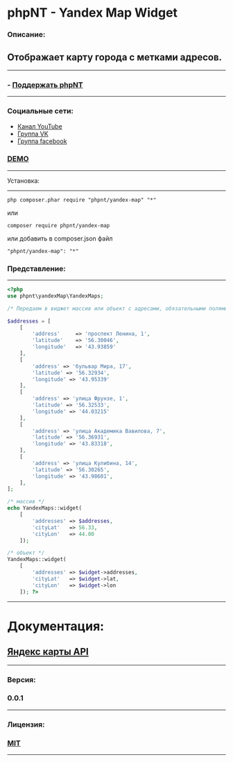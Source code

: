 phpNT - Yandex Map Widget
================================

### Описание:
## Отображает карту города с метками адресов.

------------
### - [Поддержать phpNT](http://phpnt.com/donate/index) 
------------

### Социальные сети:
 - [Канал YouTube](https://www.youtube.com/c/phpnt)
 - [Группа VK](https://vk.com/phpnt)
 - [Группа facebook](https://www.facebook.com/Phpnt-595851240515413/)

### [DEMO](http://phpnt.com/widget/yandex-map)

------------

Установка:

------------

```
php composer.phar require "phpnt/yandex-map" "*"
```
или

```
composer require phpnt/yandex-map
```

или добавить в composer.json файл

```
"phpnt/yandex-map": "*"
```

### Представление:
------------
```php
<?php
use phpnt\yandexMap\YandexMaps;

/* Передаем в виджет массив или объект c адресами, обязательными полями address, latitude, longitude. В свойстах cityLat и cityLon указываем координаты города. */

$addresses = [
    [
        'address'     => 'проспект Ленина, 1',
        'latitude'    => '56.30046',
        'longitude'   => '43.93859'
    ],
    [
        'address' => 'бульвар Мира, 17',
        'latitude' => '56.32934',
        'longitude' => '43.95339'
    ],
    [
        'address' => 'улица Фрунзе, 1',
        'latitude' => '56.32533',
        'longitude' => '44.03215'
    ],
    [
        'address' => 'улица Академика Вавилова, 7',
        'latitude' => '56.36931',
        'longitude' => '43.83318',
    ],
    [
        'address' => 'улица Кулибина, 14',
        'latitude' => '56.30265',
        'longitude' => '43.98601',
    ],
];

/* массив */
echo YandexMaps::widget(
    [
        'addresses' => $addresses,
        'cityLat'   => 56.33,
        'cityLon'   => 44.00
    ]);

/* объект */
YandexMaps::widget(
    [
        'addresses' => $widget->addresses,
        'cityLat'   => $widget->lat,
        'cityLon'   => $widget->lon
    ]); ?>
```
------------
# Документация:
## [Яндекс карты API](https://tech.yandex.ru/maps/)
------------
### Версия:
### 0.0.1
------------
### Лицензия:
### [MIT](https://ru.wikipedia.org/wiki/%D0%9B%D0%B8%D1%86%D0%B5%D0%BD%D0%B7%D0%B8%D1%8F_MIT)
------------
